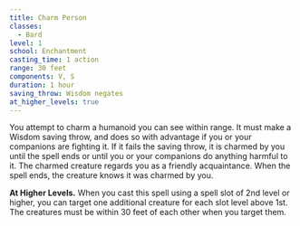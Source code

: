 ```yaml
---
title: Charm Person
classes:
  - Bard
level: 1
school: Enchantment
casting_time: 1 action
range: 30 feet
components: V, S
duration: 1 hour
saving_throw: Wisdom negates
at_higher_levels: true
---
```


You attempt to charm a humanoid you can see within range. It must make a Wisdom saving throw, and does so with advantage if you or your companions are fighting it. If it fails the saving throw, it is charmed by you until the spell ends or until you or your companions do anything harmful to it. The charmed creature regards you as a friendly acquaintance. When the spell ends, the creature knows it was charmed by you.

**At Higher Levels.** When you cast this spell using a spell slot of 2nd level or higher, you can target one additional creature for each slot level above 1st. The creatures must be within 30 feet of each other when you target them.
